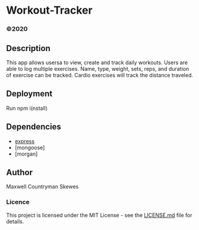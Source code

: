 # Workout-Tracker
### ©2020
 
## Description
This app allows usersa to view, create and track daily workouts. Users are able to log multiple exercises. Name, type, weight, sets, reps, and duration of exercise can be tracked. Cardio exercises will track the distance traveled.

## Deployment
Run npm i(nstall)

## Dependencies
* [express](expressjs.com)
* [mongoose]
* [morgan]

## Author
Maxwell Countryman Skewes

### Licence
This project is licensed under the MIT License - see the [LICENSE.md](LICENSE.md) file for details.
